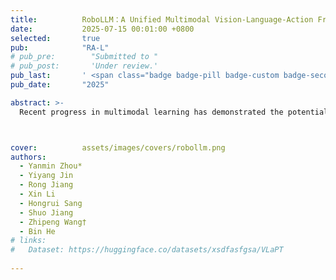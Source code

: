 ```yaml
---
title:          RoboLLM：A Unified Multimodal Vision-Language-Action Framework for Perception, Understanding, and Generation  
date:           2025-07-15 00:01:00 +0800
selected:       true
pub:            "RA-L"
# pub_pre:        "Submitted to "
# pub_post:       'Under review.'
pub_last:       ' <span class="badge badge-pill badge-custom badge-secondary">Journal</span>'
pub_date:       "2025"

abstract: >-
  Recent progress in multimodal learning has demonstrated the potential for unified frameworks that integrate diverse sensory modalities, yet existing approaches struggle with the heterogeneous nature of robotic perception and the challenge of bridging understanding with action generation. To address these limitations, we propose RoboLLM, a unified multimodal vision-language-action framework that seamlessly integrates perception, understanding, and generation capabilities for robotic applications. RoboLLM introduces a novel Multimodal Vector Quantized Variational Autoencoder (MMVQ-VAE) that unifies discrete encoding of heterogeneous perceptual information, including vision, touch, proprioception, and language, while maintaining consistency with pre-trained models through native tokenization. We design a Dense Prompt-based annotation system with strategic token combinations that enables structured arrangement of multimodal information for effective cross-modal reasoning. Our hybrid pre-training paradigm combines MagViT-based masked prediction for visual and tactile modalities with autoregressive modeling for text and proprioception, facilitating collaborative multimodal learning. RoboLLM demonstrates versatile capabilities across downstream tasks, including generative modeling of tactile signals and visual imagery, robot action prediction, and comprehensive visual understanding with multimodal question-answering. 



cover:          assets/images/covers/robollm.png
authors:
  - Yanmin Zhou*  
  - Yiyang Jin  
  - Rong Jiang  
  - Xin Li  
  - Hongrui Sang  
  - Shuo Jiang  
  - Zhipeng Wang†  
  - Bin He
# links:
#   Dataset: https://huggingface.co/datasets/xsdfasfgsa/VLaPT
  
---
```



